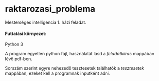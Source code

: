 # raktarozasi_problema
Mesterséges intelligencia 1. házi feladat.

#### Futtatási környezet:
Python 3

A program egyetlen python fájl, használatát lásd a *feladatkiiras* mappában lévő pdf-ben.

Sorszám szerint egyre nehezedő tesztesetek találhatók a *tesztesetek* mappában, ezeket kell a programnak inputként adni.
